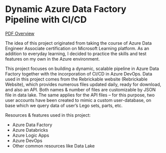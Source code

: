 # Dynamic Azure Data Factory Pipeline with CI/CD

[PDF Overview](https://github.com/halikowski/Azure-Rebrickable/blob/main/Azure_dynamic_pipeline_with_CICD.pdf)

The idea of this project originated from taking the course of Azure Data Engineer Associate certification on Microsoft Learning platform. As an addition to everyday learning, I decided to practice the skills and test features on my own in the Azure environment.

This project focuses on building a dynamic, scalable pipeline in Azure Data Factory together with the incorporation of CI/CD in Azure DevOps.
Data used in this project comes from the Rebrickable website (Rebrickable Website), which provides numerous files updated daily, ready for download, and also an API. Both names & number of files are customizable by JSON file in data lake. The same applies for the API files – for this purpose, two user accounts have been created to mimic a custom user-database, on base which we query data of user’s Lego sets, parts, etc.

Resources & features used in this project:
- Azure Data Factory
- Azure Databricks
- Azure Logic Apps
- Azure DevOps
- Other common resources like Data Lake
